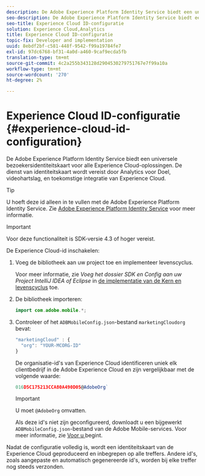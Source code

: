 ```yaml
---
description: De Adobe Experience Platform Identity Service biedt een universele bezoekersidentiteitskaart voor alle Experience Cloud-oplossingen. De dienst van identiteitskaart wordt vereist door Analytics voor Doel, videohartslag, en toekomstige integratie van Experience Cloud.
seo-description: De Adobe Experience Platform Identity Service biedt een universele bezoekersidentiteitskaart voor alle Experience Cloud-oplossingen. De dienst van identiteitskaart wordt vereist door Analytics voor Doel, videohartslag, en toekomstige integratie van Experience Cloud.
seo-title: Experience Cloud ID-configuratie
solution: Experience Cloud,Analytics
title: Experience Cloud ID-configuratie
topic-fix: Developer and implementation
uuid: 8ebdf2bf-c581-448f-9542-f99a19784fe7
exl-id: 97dc6768-bf31-4a0d-a460-9caf9ecda5fb
translation-type: tm+mt
source-git-commit: 4c2a255b343128d2904530279751767e7f99a10a
workflow-type: tm+mt
source-wordcount: '270'
ht-degree: 2%

---
```


# Experience Cloud ID-configuratie {#experience-cloud-id-configuration}

De Adobe Experience Platform Identity Service biedt een universele bezoekersidentiteitskaart voor alle Experience Cloud-oplossingen. De dienst van identiteitskaart wordt vereist door Analytics voor Doel, videohartslag, en toekomstige integratie van Experience Cloud.

>[!TIP]
>
>U hoeft deze id alleen in te vullen met de Adobe Experience Platform Identity Service. Zie [Adobe Experience Platform Identity Service](https://docs.adobe.com/content/help/nl-NL/id-service/using/home.html) voor meer informatie.

>[!IMPORTANT]
>
>Voor deze functionaliteit is SDK-versie 4.3 of hoger vereist.

De Experience Cloud-id inschakelen:

1. Voeg de bibliotheek aan uw project toe en implementeer levenscyclus.

   Voor meer informatie, zie *Voeg het dossier SDK en Config aan uw Project IntelliJ IDEA of Eclipse* in [de implementatie van de Kern en levenscyclus](/help/android/getting-started/dev-qs.md) toe.

1. De bibliotheek importeren:

   ```java
   import com.adobe.mobile.*;
   ```

1. Controleer of het `ADBMobileConfig.json`-bestand `marketingCloudorg` bevat:

   ```js
   "marketingCloud" : { 
     "org": "YOUR-MCORG-ID" 
   }
   ```

   De organisatie-id&#39;s van Experience Cloud identificeren uniek elk clientbedrijf in de Adobe Experience Cloud en zijn vergelijkbaar met de volgende waarde:

   ```js
   016D5C175213CCA80A490D05@AdobeOrg`
   ```

   >[!IMPORTANT]
   >
   >U moet `@AdobeOrg` omvatten.

   Als deze id&#39;s niet zijn geconfigureerd, downloadt u een bijgewerkt `ADBMobileConfig.json`-bestand van de Adobe Mobile-services. Voor meer informatie, zie [Voor u ](/help/android/getting-started/requirements.md) begint.

Nadat de configuratie volledig is, wordt een identiteitskaart van de Experience Cloud geproduceerd en inbegrepen op alle treffers. Andere id&#39;s, zoals aangepaste en automatisch gegenereerde id&#39;s, worden bij elke treffer nog steeds verzonden.
